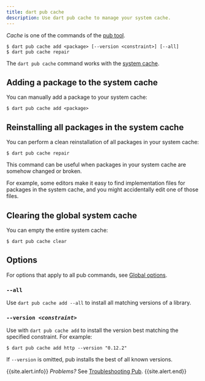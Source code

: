 ```yaml
---
title: dart pub cache
description: Use dart pub cache to manage your system cache.
---
```


_Cache_ is one of the commands of the [pub tool](/tools/pub/cmd).

```nocode
$ dart pub cache add <package> [--version <constraint>] [--all]
$ dart pub cache repair
```

The `dart pub cache` command works with the
[system cache](/tools/pub/glossary#system-cache).

## Adding a package to the system cache

You can manually add a package to your system cache:

```terminal
$ dart pub cache add <package>
```

## Reinstalling all packages in the system cache

You can perform a clean reinstallation of all packages in your system cache:

```terminal
$ dart pub cache repair
```

This command can be useful when packages in your system cache
are somehow changed or broken.

For example, some editors make it easy to find implementation files
for packages in the system cache,
and you might accidentally edit one of those files.

## Clearing the global system cache

You can empty the entire system cache:

```terminal
$ dart pub cache clear
```

## Options

For options that apply to all pub commands, see
[Global options](/tools/pub/cmd#global-options).

### `--all`

Use `dart pub cache add --all` 
to install all matching versions of a library.

### `--version `_`<constraint>`_

Use with `dart pub cache add`
to install the version best matching the specified constraint. 
For example:

```terminal
$ dart pub cache add http --version "0.12.2"
```

If `--version` is omitted, pub installs the best of all known versions.

{{site.alert.info}}
  *Problems?*
  See [Troubleshooting Pub](/tools/pub/troubleshoot).
{{site.alert.end}}